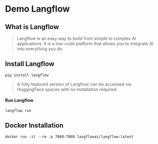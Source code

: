 # Demo Langflow

## What is Langflow
>Langflow is an easy way to build from simple to complex AI applications. It is a low-code platform that allows you to integrate AI into everything you do.

## Install Langflow
    pip install langflow

>A fully featured version of Langflow can be accessed via HuggingFace spaces with no installation required.

#### Run Langflow
    langflow run

## Docker Installation
    docker run -it --rm -p 7860:7860 langflowai/langflow:latest